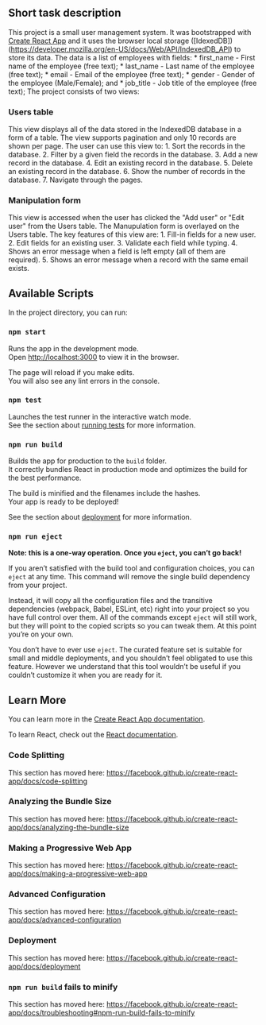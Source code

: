 ## Short task description
This project is a small user management system. It was bootstrapped with [Create React App](https://github.com/facebook/create-react-app) and it uses the browser local storage ([IdexedDB])(https://developer.mozilla.org/en-US/docs/Web/API/IndexedDB_API) to store its data. The data is a list of employees with fields:
	* first_name - First name of the employee (free text);
	* last_name - Last name of the employee (free text);
	* email - Email of the employee (free text);
	* gender - Gender of the employee (Male/Female); and
	* job_title - Job title of the employee (free text);
The project consists of two views:

### Users table
This view displays all of the data stored in the IndexedDB database in a form of a table. The view supports pagination and only 10 records are shown per page. The user can use this view to:
	1. Sort the records in the database.
	2. Filter by a given field the records in the database.
	3. Add a new record in the database.
	4. Edit an existing record in the database.
	5. Delete an existing record in the database.
	6. Show the number of records in the database.
	7. Navigate through the pages.

### Manipulation form
This view is accessed when the user has clicked the "Add user" or "Edit user" from the Users table. The Manupulation form is overlayed on the Users table. The key features of this view are:
	1. Fill-in fields for a new user.
	2. Edit fields for an existing user.
	3. Validate each field while typing.
	4. Shows an error message when a field is left empty (all of them are required).
	5. Shows an error message when a record with the same email exists.

## Available Scripts

In the project directory, you can run:

### `npm start`

Runs the app in the development mode.<br />
Open [http://localhost:3000](http://localhost:3000) to view it in the browser.

The page will reload if you make edits.<br />
You will also see any lint errors in the console.

### `npm test`

Launches the test runner in the interactive watch mode.<br />
See the section about [running tests](https://facebook.github.io/create-react-app/docs/running-tests) for more information.

### `npm run build`

Builds the app for production to the `build` folder.<br />
It correctly bundles React in production mode and optimizes the build for the best performance.

The build is minified and the filenames include the hashes.<br />
Your app is ready to be deployed!

See the section about [deployment](https://facebook.github.io/create-react-app/docs/deployment) for more information.

### `npm run eject`

**Note: this is a one-way operation. Once you `eject`, you can’t go back!**

If you aren’t satisfied with the build tool and configuration choices, you can `eject` at any time. This command will remove the single build dependency from your project.

Instead, it will copy all the configuration files and the transitive dependencies (webpack, Babel, ESLint, etc) right into your project so you have full control over them. All of the commands except `eject` will still work, but they will point to the copied scripts so you can tweak them. At this point you’re on your own.

You don’t have to ever use `eject`. The curated feature set is suitable for small and middle deployments, and you shouldn’t feel obligated to use this feature. However we understand that this tool wouldn’t be useful if you couldn’t customize it when you are ready for it.

## Learn More

You can learn more in the [Create React App documentation](https://facebook.github.io/create-react-app/docs/getting-started).

To learn React, check out the [React documentation](https://reactjs.org/).

### Code Splitting

This section has moved here: https://facebook.github.io/create-react-app/docs/code-splitting

### Analyzing the Bundle Size

This section has moved here: https://facebook.github.io/create-react-app/docs/analyzing-the-bundle-size

### Making a Progressive Web App

This section has moved here: https://facebook.github.io/create-react-app/docs/making-a-progressive-web-app

### Advanced Configuration

This section has moved here: https://facebook.github.io/create-react-app/docs/advanced-configuration

### Deployment

This section has moved here: https://facebook.github.io/create-react-app/docs/deployment

### `npm run build` fails to minify

This section has moved here: https://facebook.github.io/create-react-app/docs/troubleshooting#npm-run-build-fails-to-minify
